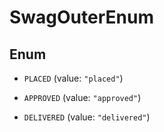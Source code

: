 
# SwagOuterEnum

## Enum


* `PLACED` (value: `"placed"`)

* `APPROVED` (value: `"approved"`)

* `DELIVERED` (value: `"delivered"`)



